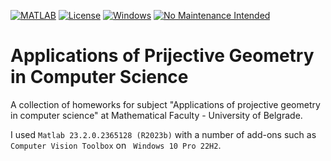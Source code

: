 [![MATLAB](https://img.shields.io/badge/Made%20with-MATLAB-orange?labelColor=blue)](https://en.wikipedia.org/wiki/MATLAB)
[![License](https://img.shields.io/badge/License-BSD_3--Clause-blue.svg)](https://opensource.org/licenses/BSD-3-Clause)
[![Windows](https://img.shields.io/badge/Windows-0078D6)](https://en.wikipedia.org/wiki/Windows_10)
[![No Maintenance Intended](http://unmaintained.tech/badge.svg)](http://unmaintained.tech/)

# Applications of Prijective Geometry in Computer Science

A collection of homeworks for subject "Applications of projective geometry in computer science" at Mathematical Faculty - University of Belgrade.

I used `Matlab 23.2.0.2365128 (R2023b)` with a number of add-ons such as `Computer Vision Toolbox` on ` Windows 10 Pro 22H2`.
